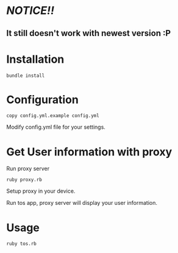 # *NOTICE!!*

## It still doesn't work with newest version :P

# Installation

```
bundle install
```

# Configuration

```
copy config.yml.example config.yml
```

Modify config.yml file for your settings.

# Get User information with proxy

Run proxy server

```
ruby proxy.rb
```

Setup proxy in your device.

Run tos app, proxy server will display your user information.

# Usage

```
ruby tos.rb
```
